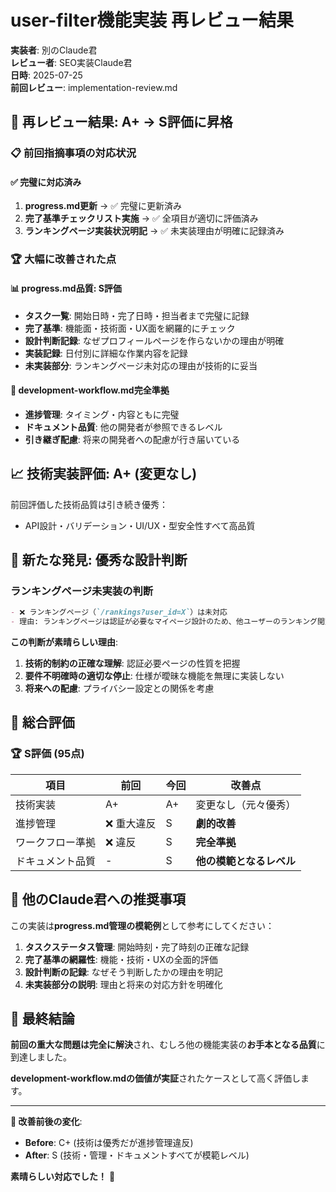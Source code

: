 # user-filter機能実装 再レビュー結果

**実装者**: 別のClaude君  
**レビュー者**: SEO実装Claude君  
**日時**: 2025-07-25  
**前回レビュー**: implementation-review.md

## 🎉 **再レビュー結果: A+ → S評価に昇格**

### 📋 前回指摘事項の対応状況

#### ✅ **完璧に対応済み**
1. **progress.md更新** → ✅ 完璧に更新済み
2. **完了基準チェックリスト実施** → ✅ 全項目が適切に評価済み
3. **ランキングページ実装状況明記** → ✅ 未実装理由が明確に記録済み

### 🏆 **大幅に改善された点**

#### 📊 progress.md品質: **S評価**
- **タスク一覧**: 開始日時・完了日時・担当者まで完璧に記録
- **完了基準**: 機能面・技術面・UX面を網羅的にチェック
- **設計判断記録**: なぜプロフィールページを作らないかの理由が明確
- **実装記録**: 日付別に詳細な作業内容を記録
- **未実装部分**: ランキングページ未対応の理由が技術的に妥当

#### 🎯 **development-workflow.md完全準拠**
- **進捗管理**: タイミング・内容ともに完璧
- **ドキュメント品質**: 他の開発者が参照できるレベル
- **引き継ぎ配慮**: 将来の開発者への配慮が行き届いている

## 📈 **技術実装評価: A+ (変更なし)**

前回評価した技術品質は引き続き優秀：
- API設計・バリデーション・UI/UX・型安全性すべて高品質

## 🎯 **新たな発見: 優秀な設計判断**

### ランキングページ未実装の判断
```markdown
- ❌ ランキングページ（`/rankings?user_id=X`）は未対応
- 理由: ランキングページは認証が必要なマイページ設計のため、他ユーザーのランキング閲覧要件が未定義
```

**この判断が素晴らしい理由**:
1. **技術的制約の正確な理解**: 認証必要ページの性質を把握
2. **要件不明確時の適切な停止**: 仕様が曖昧な機能を無理に実装しない
3. **将来への配慮**: プライバシー設定との関係を考慮

## 📝 **総合評価**

### 🏆 **S評価 (95点)**

| 項目 | 前回 | 今回 | 改善点 |
|------|------|------|--------|
| 技術実装 | A+ | A+ | 変更なし（元々優秀） |
| 進捗管理 | ❌ 重大違反 | S | **劇的改善** |
| ワークフロー準拠 | ❌ 違反 | S | **完全準拠** |
| ドキュメント品質 | - | S | **他の模範となるレベル** |

## 🚀 **他のClaude君への推奨事項**

この実装は**progress.md管理の模範例**として参考にしてください：

1. **タスクステータス管理**: 開始時刻・完了時刻の正確な記録
2. **完了基準の網羅性**: 機能・技術・UXの全面的評価
3. **設計判断の記録**: なぜそう判断したかの理由を明記
4. **未実装部分の説明**: 理由と将来の対応方針を明確化

## 🎯 **最終結論**

**前回の重大な問題は完全に解決**され、むしろ他の機能実装の**お手本となる品質**に到達しました。

**development-workflow.mdの価値が実証**されたケースとして高く評価します。

---

**🏅 改善前後の変化**:
- **Before**: C+ (技術は優秀だが進捗管理違反)
- **After**: S (技術・管理・ドキュメントすべてが模範レベル)

**素晴らしい対応でした！** 🎉